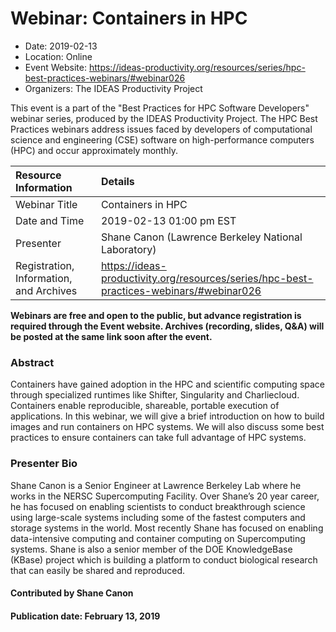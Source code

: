 













			   

<!-- Note: this label does NOT include the trailing colon -->





# Webinar: Containers in HPC

- Date: 2019-02-13
- Location: Online
- Event Website: https://ideas-productivity.org/resources/series/hpc-best-practices-webinars/#webinar026
- Organizers: The IDEAS Productivity Project
			   
This event is a part of the "Best Practices for HPC Software
Developers" webinar series, produced by the IDEAS Productivity
Project. The HPC Best Practices webinars address issues faced by
developers of computational science and engineering (CSE) software on
high-performance computers (HPC) and occur approximately monthly.

Resource Information | Details
:--- | :---			   
Webinar Title | Containers in HPC
Date and Time | 2019-02-13 01:00 pm EST
Presenter | Shane Canon (Lawrence Berkeley National Laboratory)
Registration, Information, and Archives | 	<https://ideas-productivity.org/resources/series/hpc-best-practices-webinars/#webinar026>	   

**Webinars are free and open to the public, but advance registration is required through the Event website. Archives (recording, slides, Q&A) will be posted at the same link soon after the event.**

### Abstract
<p>Containers have gained adoption in the HPC and scientific computing
space through specialized runtimes like Shifter, Singularity and
Charliecloud. Containers enable reproducible, shareable, portable
execution of applications. In this webinar, we will give a brief
introduction on how to build images and run containers on HPC
systems. We will also discuss some best practices to ensure containers
can take full advantage of HPC systems.</p>



### Presenter Bio
<p>Shane Canon is a Senior Engineer at Lawrence Berkeley
Lab where he works in the NERSC Supercomputing Facility.  Over Shane&#8217;s
20 year career, he has focused on enabling scientists to conduct
breakthrough science using large-scale systems including some of the
fastest computers and storage systems in the world.  Most recently
Shane has focused on enabling data-intensive computing and container
computing on Supercomputing systems.  Shane is also a senior member of
the DOE KnowledgeBase (KBase) project which is building a platform to
conduct biological research that can easily be shared and reproduced.</p>

    

#### Contributed by Shane Canon

#### Publication date: February 13, 2019

<!---
Publish: yes
Categories: skills
Topics: online learning, cloud computing
Level: 2
Prerequisites: default
Aggregate: none
--->






